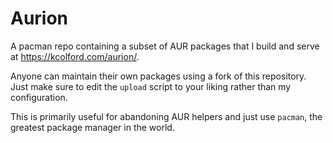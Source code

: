 Aurion
======

A pacman repo containing a subset of AUR packages that I build and
serve at https://kcolford.com/aurion/.

Anyone can maintain their own packages using a fork of this
repository. Just make sure to edit the `upload` script to your liking
rather than my configuration.

This is primarily useful for abandoning AUR helpers and just use
`pacman`, the greatest package manager in the world.
